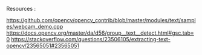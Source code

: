 

Resources :

https://github.com/opencv/opencv_contrib/blob/master/modules/text/samples/webcam_demo.cpp
https://docs.opencv.org/master/da/d56/group__text__detect.html#gsc.tab=0
https://stackoverflow.com/questions/23506105/extracting-text-opencv/23565051#23565051